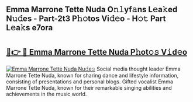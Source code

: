 ## Emma Marrone Tette Nuda O𝚗𝚕yf𝚊ns L𝚎a𝚔ed N𝚞𝚍es - Part-2t3 P𝚑𝚘tos Vi𝚍𝚎o - H𝚘𝚝 Part L𝚎a𝚔s e7ora

# <h2><a href="http://kf9elr.oniu.top/?m=Emma+Marrone+Tette+Nuda">🔗👉 🔴 Emma Marrone Tette Nuda P𝚑ot𝚘𝚜 V𝚒d𝚎o</a></h2>

[![Emma Marrone Tette Nuda Nu𝚍e𝚜](https://i.imgur.com/0qMVB7G.gif)](http://kf9elr.oniu.top/?m=Emma+Marrone+Tette+Nuda)
Social media thought leader Emma Marrone Tette Nuda, known for sharing dance and lifestyle information, consisting of presentations and personal blogs. Gifted vocalist Emma Marrone Tette Nuda, known for their remarkable singing abilities and achievements in the music world.  

